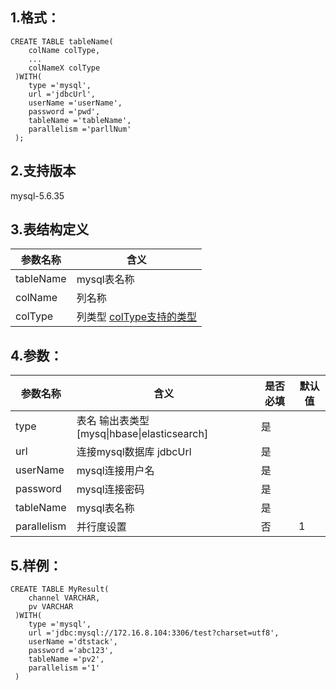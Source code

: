 ## 1.格式：
```
CREATE TABLE tableName(
    colName colType,
    ...
    colNameX colType
 )WITH(
    type ='mysql',
    url ='jdbcUrl',
    userName ='userName',
    password ='pwd',
    tableName ='tableName',
    parallelism ='parllNum'
 );

```

## 2.支持版本
 mysql-5.6.35
 
## 3.表结构定义
 
|参数名称|含义|
|----|---|
| tableName| mysql表名称|
| colName | 列名称|
| colType | 列类型 [colType支持的类型](colType.md)|

## 4.参数：

|参数名称|含义|是否必填|默认值|
|----|----|----|----|
|type |表名 输出表类型[mysq&#124;hbase&#124;elasticsearch]|是||
|url | 连接mysql数据库 jdbcUrl |是||
|userName | mysql连接用户名 |是||
| password | mysql连接密码|是||
| tableName | mysql表名称|是||
| parallelism | 并行度设置|否|1|
  
## 5.样例：
```
CREATE TABLE MyResult(
    channel VARCHAR,
    pv VARCHAR
 )WITH(
    type ='mysql',
    url ='jdbc:mysql://172.16.8.104:3306/test?charset=utf8',
    userName ='dtstack',
    password ='abc123',
    tableName ='pv2',
    parallelism ='1'
 )
 ```